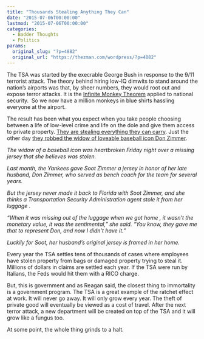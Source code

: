 ```yaml
---
title: "Thousands Stealing Anything They Can"
date: "2015-07-06T00:00:00"
lastmod: "2015-07-06T00:00:00"
categories:
  - Badder Thoughts
  - Politics
params:
  original_slug: "?p=4882"
  original_url: "https://thezman.com/wordpress/?p=4882"
---
```


The TSA was started by the execrable George Bush in response to the 9/11
terrorist attack. The theory behind hiring low-IQ dimwits to stand
around the nation’s airports was that, by sheer numbers, they would root
out and expose terror attacks. It is the
<a href="https://en.wikipedia.org/wiki/Infinite_monkey_theorem"
rel="noopener" target="_blank">Infinite Monkey Theorem</a> applied to
national security.  So we now have a million monkeys in blue shirts
hassling everyone at the airport.

The result has been what you expect when you take people choosing
between a life of low-level crime and life on the dole and give them
access to private property.
<a href="https://tsascandals.wordpress.com/" rel="noopener"
target="_blank">They are stealing everything they can carry</a>. Just
the other day <a
href="http://newyork.cbslocal.com/2015/07/03/don-zimmers-widow-furious-after-jersey-vanishes-from-luggage/"
rel="noopener" target="_blank">they robbed the widow of loveable
baseball icon Don Zimmer</a>.

*The widow of a baseball icon was heartbroken Friday night over a
missing jersey that she believes was stolen.*

*Last month, the Yankees gave Soot Zimmer a jersey in honor of her late
husband, Don Zimmer, who served as bench coach for the team for several
years.*

*But the jersey never made it back to Florida with Soot Zimmer, and she
thinks a Transportation Security Administration agent stole it from her
luggage .*

*“When it was missing out of the luggage when we got home , it wasn’t
the monetary value, it was the sentimental,” she said. “You know, they
gave me that to represent Don, and now I didn’t have it.”*

*Luckily for Soot, her husband’s original jersey is framed in her home.*

Every year the TSA settles tens of thousands of cases where employees
have stolen property from bags or damaged property trying to steal it.
Millions of dollars in claims are settled each year. If the TSA were run
by Italians, the Feds would hit them with a RICO charge.

But, this is government and as Reagan said, the closest thing to
immortality is a government program. The TSA is a great example of the
ratchet effect at work. It will never go away. It will only grow every
year. The theft of private good will eventually be viewed as a cost of
travel. After the next terror attack, a new department will be created
on top of the TSA and it will grow like a fungus too.

At some point, the whole thing grinds to a halt.
